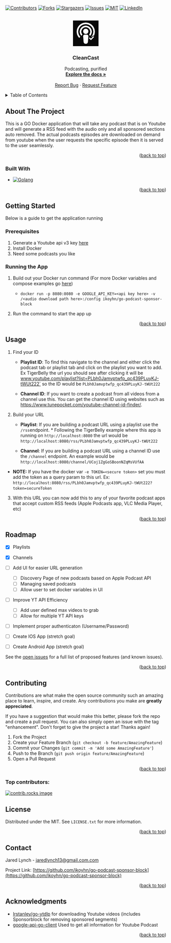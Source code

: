 <!-- Improved compatibility of back to top link: See: https://github.com/othneildrew/Best-README-Template/pull/73 -->
<a id="readme-top"></a>
<!--
*** Thanks for checking out the Best-README-Template. If you have a suggestion
*** that would make this better, please fork the repo and create a pull request
*** or simply open an issue with the tag "enhancement".
*** Don't forget to give the project a star!
*** Thanks again! Now go create something AMAZING! :D
-->



<!-- PROJECT SHIELDS -->
<!--
*** I'm using markdown "reference style" links for readability.
*** Reference links are enclosed in brackets [ ] instead of parentheses ( ).
*** See the bottom of this document for the declaration of the reference variables
*** for contributors-url, forks-url, etc. This is an optional, concise syntax you may use.
*** https://www.markdownguide.org/basic-syntax/#reference-style-links
-->
[![Contributors][contributors-shield]][contributors-url]
[![Forks][forks-shield]][forks-url]
[![Stargazers][stars-shield]][stars-url]
[![Issues][issues-shield]][issues-url]
[![MIT][license-shield]][license-url]
[![LinkedIn][linkedin-shield]][linkedin-url]



<!-- PROJECT LOGO -->
<br />
<div align="center">
  <a href="https://github.com/ikoyhn/go-podcast-sponsor-block">
    <img src="images/logo.png" alt="Logo" width="80" height="80">
  </a>

<h3 align="center">CleanCast</h3>

  <p align="center">
    Podcasting, purified
    <br />
    <a href="https://github.com/ikoyhn/go-podcast-sponsor-block"><strong>Explore the docs »</strong></a>
    <br />
    <br />
    <!-- <a href="https://github.com/ikoyhn/go-podcast-sponsor-block">View Demo</a>
    &middot; -->
    <a href="https://github.com/ikoyhn/go-podcast-sponsor-block/issues/new?labels=bug&template=bug-report---.md">Report Bug</a>
    &middot;
    <a href="https://github.com/ikoyhn/go-podcast-sponsor-block/issues/new?labels=enhancement&template=feature-request---.md">Request Feature</a>
  </p>
</div>



<!-- TABLE OF CONTENTS -->
<details>
  <summary>Table of Contents</summary>
  <ol>
    <li>
      <a href="#about-the-project">About The Project</a>
      <ul>
        <li><a href="#built-with">Built With</a></li>
      </ul>
    </li>
    <li>
      <a href="#getting-started">Getting Started</a>
      <ul>
        <li><a href="#prerequisites">Prerequisites</a></li>
        <li><a href="#running-the-app">Installation</a></li>
      </ul>
    </li>
    <li><a href="#usage">Usage</a></li>
    <li><a href="#roadmap">Roadmap</a></li>
    <li><a href="#contributing">Contributing</a></li>
    <li><a href="#license">License</a></li>
    <li><a href="#contact">Contact</a></li>
    <li><a href="#acknowledgments">Acknowledgments</a></li>
  </ol>
</details>



<!-- ABOUT THE PROJECT -->
## About The Project

This is a GO Docker application that will take any podcast that is on Youtube and will generate a RSS feed with the audio only and all sponsored sections auto removed. The actual podcasts episodes are downloaded on demand from youtube when the user requests the specific episode then it is served to the user seamlessly.


<p align="right">(<a href="#readme-top">back to top</a>)</p>



### Built With

* [![Golang][golang.com]][golang-url]

<p align="right">(<a href="#readme-top">back to top</a>)</p>



<!-- GETTING STARTED -->
## Getting Started

Below is a guide to get the application running

### Prerequisites

1. Generate a Youtube api v3 key [here](https://developers.google.com/youtube/v3/getting-started)
2. Install Docker
3. Need some podcasts you like

### Running the App

1. Build out your Docker run command (For more Docker variables and compose examples go [here](https://github.com/ikoyhn/go-podcast-sponsor-block/blob/main/DOCKER-CONFIG.md))
    - ```
      docker run -p 8080:8080 -e GOOGLE_API_KEY=<api key here> -v /<audio download path here>:/config ikoyhn/go-podcast-sponsor-block
      ```
2. Run the command to start the app up

<p align="right">(<a href="#readme-top">back to top</a>)</p>


<!-- USAGE EXAMPLES -->
## Usage

 1. Find your ID
	-  **Playlist ID**: To find this navigate to the channel and either click the podcast tab or playlist tab and click on the playlist you want to add. Ex TigerBelly the url you should see after clicking it will be www.youtube.com/playlist?list=PLbh0Jamvptwfp_qc439PLuyKJ-tWUt222` so the ID would be `PLbh0Jamvptwfp_qc439PLuyKJ-tWUt222`
			
	 - **Channel ID**: If you want to create a podcast from all videos from a channel use this. You can get the channel ID using websites such as https://www.tunepocket.com/youtube-channel-id-finder/.

  
2. Build your URL
	-  **Playlist**: If you are building a podcast URL using a playlist use the `/rss`endpoint. * Following the TigerBelly example where this app is running on `http://localhost:8080` the url would be `http://localhost:8080/rss/PLbh0Jamvptwfp_qc439PLuyKJ-tWUt222`
			
	 - **Channel**: If you are building a podcast URL using a channel ID use the `/channel` endpoint. An example would be `http://localhost:8080/channel/UCoj1ZgGoSBoonNZqMsVUfAA`

*  **NOTE:** If you have the docker var `-e TOKEN=<secure token>` set you must add the token as a query param to this url. Ex: `http://localhost:8080/rss/PLbh0Jamvptwfp_qc439PLuyKJ-tWUt222?token=secureToken`


3. With this URL you can now add this to any of your favorite podcast apps that accept custom RSS feeds (Apple Podcasts app, VLC Media Player, etc)

<p align="right">(<a href="#readme-top">back to top</a>)</p>



<!-- ROADMAP -->
## Roadmap

- [x] Playlists
- [x] Channels
- [ ] Add UI for easier URL generation
    - [ ] Discovery Page of new podcasts based on Apple Podcast API
    - [ ] Managing saved podcasts
    - [ ] Allow user to set docker variables in UI
- [ ] Improve YT API Efficiency
    - [ ] Add user defined max videos to grab
    - [ ] Allow for multiple YT API keys 
- [ ] Implement proper authenticaton (Username/Password)
- [ ] Create IOS App (stretch goal)
- [ ] Create Android App (stretch goal)


See the [open issues](https://github.com/ikoyhn/go-podcast-sponsor-block/issues) for a full list of proposed features (and known issues).

<p align="right">(<a href="#readme-top">back to top</a>)</p>



<!-- CONTRIBUTING -->
## Contributing

Contributions are what make the open source community such an amazing place to learn, inspire, and create. Any contributions you make are **greatly appreciated**.

If you have a suggestion that would make this better, please fork the repo and create a pull request. You can also simply open an issue with the tag "enhancement".
Don't forget to give the project a star! Thanks again!

1. Fork the Project
2. Create your Feature Branch (`git checkout -b feature/AmazingFeature`)
3. Commit your Changes (`git commit -m 'Add some AmazingFeature'`)
4. Push to the Branch (`git push origin feature/AmazingFeature`)
5. Open a Pull Request

<p align="right">(<a href="#readme-top">back to top</a>)</p>

### Top contributors:

<a href="https://github.com/ikoyhn/go-podcast-sponsor-block/graphs/contributors">
  <img src="https://contrib.rocks/image?repo=ikoyhn/go-podcast-sponsor-block" alt="contrib.rocks image" />
</a>



<!-- LICENSE -->
## License

Distributed under the MIT. See `LICENSE.txt` for more information.

<p align="right">(<a href="#readme-top">back to top</a>)</p>



<!-- CONTACT -->
## Contact

Jared Lynch - jaredlynch13@gmail.com.com

Project Link: [https://github.com/ikoyhn/go-podcast-sponsor-block](https://github.com/ikoyhn/go-podcast-sponsor-block)

<p align="right">(<a href="#readme-top">back to top</a>)</p>



<!-- ACKNOWLEDGMENTS -->
## Acknowledgments

* [Irstanley/go-ytdlp](https://github.com/lrstanley/go-ytdlp) for downloading Youtube videos (includes Sponsorblock for removing sponsored segments)
* [google-api-go-client](https://github.com/googleapis/google-api-go-client) Used to get all information for Youtube Podcast

<p align="right">(<a href="#readme-top">back to top</a>)</p>



<!-- MARKDOWN LINKS & IMAGES -->
<!-- https://www.markdownguide.org/basic-syntax/#reference-style-links -->
[contributors-shield]: https://img.shields.io/github/contributors/ikoyhn/go-podcast-sponsor-block.svg?style=for-the-badge
[contributors-url]: https://github.com/ikoyhn/go-podcast-sponsor-block/graphs/contributors
[forks-shield]: https://img.shields.io/github/forks/ikoyhn/go-podcast-sponsor-block.svg?style=for-the-badge
[forks-url]: https://github.com/ikoyhn/go-podcast-sponsor-block/network/members
[stars-shield]: https://img.shields.io/github/stars/ikoyhn/go-podcast-sponsor-block.svg?style=for-the-badge
[stars-url]: https://github.com/ikoyhn/go-podcast-sponsor-block/stargazers
[issues-shield]: https://img.shields.io/github/issues/ikoyhn/go-podcast-sponsor-block.svg?style=for-the-badge
[issues-url]: https://github.com/ikoyhn/go-podcast-sponsor-block/issues
[license-shield]: https://img.shields.io/github/license/ikoyhn/go-podcast-sponsor-block.svg?style=for-the-badge
[license-url]: https://github.com/ikoyhn/go-podcast-sponsor-block/blob/master/LICENSE.txt
[linkedin-shield]: https://img.shields.io/badge/-LinkedIn-black.svg?style=for-the-badge&logo=linkedin&colorB=555
[linkedin-url]: https://linkedin.com/in/jared-lynch-1998
[golang.com]: https://img.shields.io/badge/Go-00ADD8?logo=Go&logoColor=white&style=for-the-badge
[golang-url]: https://go.dev
